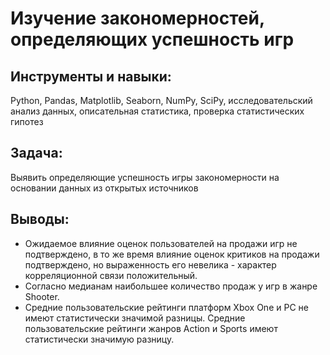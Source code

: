 # Изучение закономерностей, определяющих успешность игр 
 
 ## Инструменты и навыки: 
Python, Pandas, Matplotlib, Seaborn,  NumPy, SciPy, исследовательский анализ данных, описательная статистика, проверка статистических гипотез 
 
 ## Задача: 
Выявить определяющие успешность игры закономерности на основании данных из открытых источников
 
 ## Выводы: 

* Ожидаемое влияние оценок пользователей на продажи игр не подтверждено, в то же время влияние оценок критиков на продажи подтверждено, но выраженность его невелика - характер корреляционной связи положительный. 
* Согласно медианам наибольшее количество продаж у игр в жанре Shooter.
* Средние пользовательские рейтинги платформ Xbox One и PC не имеют статистически значимой разницы. Средние пользовательские рейтинги жанров Action и Sports имеют статистически значимую разницу.

